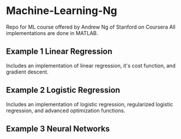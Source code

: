 # Machine-Learning-Ng
Repo for ML course offered by Andrew Ng of Stanford on Coursera
All implementations are done in MATLAB.

## Example 1 Linear Regression

Includes an implementation of linear regression, it's cost function, and gradient descent.

## Example 2 Logistic Regression

Includes an implementation of logistic regression, regularized logistic regression, and advanced optimization functions.

## Example 3 Neural Networks